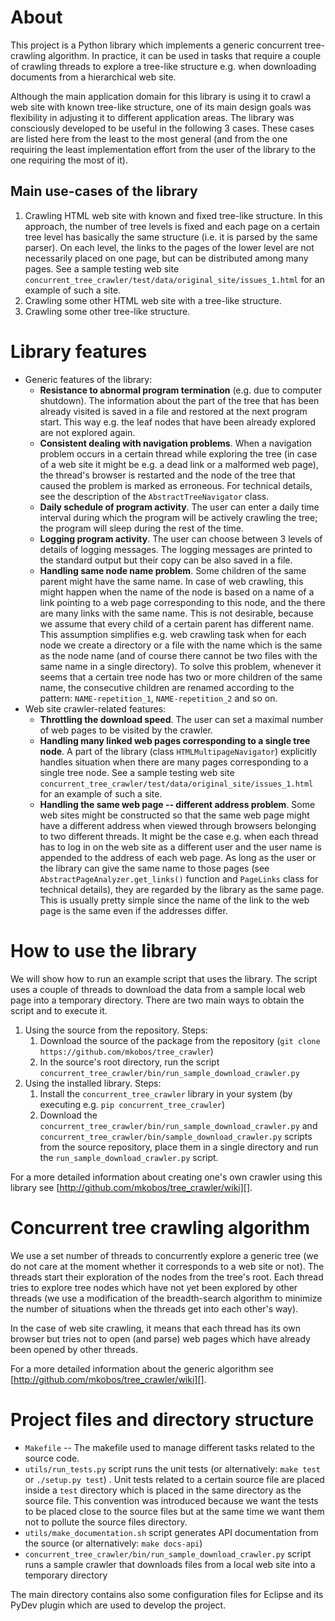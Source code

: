 About
=====
This project is a Python library which implements a generic concurrent tree-crawling algorithm. In practice, it can be used in tasks that require a couple of crawling threads to explore a tree-like structure e.g. when downloading documents from a hierarchical web site.

Although the main application domain for this library is using it to crawl a web site with known tree-like structure, one of its main design goals was flexibility in adjusting it to different application areas. The library was consciously developed to be useful in the following 3 cases. These cases are listed here from the least to the most general (and from the one requiring the least implementation effort from the user of the library to the one requiring the most of it).

Main use-cases of the library
-----------------------------
1. Crawling HTML web site with known and fixed tree-like structure. In this approach, the number of tree levels is fixed and each page on a certain tree level has basically the same structure (i.e. it is parsed by the same parser). On each level, the links to the pages of the lower level are not necessarily placed on one page, but can be distributed among many pages. See a sample testing web site `concurrent_tree_crawler/test/data/original_site/issues_1.html` for an example of such a site.
2. Crawling some other HTML web site with a tree-like structure.
3. Crawling some other tree-like structure.

Library features
================
- Generic features of the library:
	- **Resistance to abnormal program termination** (e.g. due to computer shutdown). The information about the part of the tree that has been already visited is saved in a file and restored at the next program start. This way e.g. the leaf nodes that have been already explored are not explored again.
	- **Consistent dealing with navigation problems**. When a navigation problem occurs in a certain thread while exploring the tree (in case of a web site it might be e.g. a dead link or a malformed web page), the thread's browser is restarted and the node of the tree that caused the problem is marked as erroneous. For technical details, see the description of the `AbstractTreeNavigator` class.
	- **Daily schedule of program activity**. The user can enter a daily time interval during which the program will be actively crawling the tree; the program will sleep during the rest of the time.
	- **Logging program activity**. The user can choose between 3 levels of details of logging messages. The logging messages are printed to the standard output but their copy can be also saved in a file.
	- **Handling same node name problem**. Some children of the same parent might have the same name. In case of web crawling, this might happen when the name of the node is based on a name of a link pointing to a web page corresponding to this node, and the there are many links with the same name. This is not desirable, because we assume that every child of a certain parent has different name. This assumption simplifies e.g. web crawling task when for each node we create a directory or a file with the name which is the same as the node name (and of course there cannot be two files with the same name in a single directory). To solve this problem, whenever it seems that a certain tree node has two or more children of the same name, the consecutive children are renamed according to the pattern: `NAME-repetition_1`, `NAME-repetition_2` and so on.
- Web site crawler-related features:
	- **Throttling the download speed**. The user can set a maximal number of web pages to be visited by the crawler.
	- **Handling many linked web pages corresponding to a single tree node**. A part of the library (class `HTMLMultipageNavigator`) explicitly handles situation when there are many pages corresponding to a single tree node. See a sample testing web site `concurrent_tree_crawler/test/data/original_site/issues_1.html` for an example of such a site.
	- **Handling the same web page -- different address problem**. Some web sites might be constructed so that the same web page might have a different address when viewed through browsers belonging to two different threads. It might be the case e.g. when each thread has to log in on the web site as a different user and the user name is appended to the address of each web page. As long as the user or the library can give the same name to those pages (see `AbstractPageAnalyzer.get_links()` function and `PageLinks` class for technical details), they are regarded by the library as the same page. This is usually pretty simple since the name of the link to the web page is the same even if the addresses differ.

How to use the library
======================
We will show how to run an example script that uses the library. The script uses a couple of threads to download the data from a sample local web page into a temporary directory. There are two main ways to obtain the script and to execute it.

1. Using the source from the repository. Steps:
	1. Download the source of the package from the repository (`git clone https://github.com/mkobos/tree_crawler`)
	2. In the source's root directory, run the script `concurrent_tree_crawler/bin/run_sample_download_crawler.py`
2. Using the installed library. Steps:
	1. Install the `concurrent_tree_crawler` library in your system (by executing e.g. `pip concurrent_tree_crawler`)
	2. Download the `concurrent_tree_crawler/bin/run_sample_download_crawler.py` and `concurrent_tree_crawler/bin/sample_download_crawler.py` scripts from the source repository, place them in a single directory and run the `run_sample_download_crawler.py` script.

For a more detailed information about creating one's own crawler using this library see [http://github.com/mkobos/tree_crawler/wiki][].

[http://github.com/mkobos/tree_crawler/wiki]: http://github.com/mkobos/tree_crawler/wiki

Concurrent tree crawling algorithm
==================================
We use a set number of threads to concurrently explore a generic tree (we do not care at the moment whether it corresponds to a web site or not). The threads start their exploration of the nodes from the tree's root. Each thread tries to explore tree nodes which have not yet been explored by other threads (we use a modification of the breadth-search algorithm to minimize the number of situations when the threads get into each other's way).

In the case of web site crawling, it means that each thread has its own browser but tries not to open (and parse) web pages which have already been opened by other threads.

For a more detailed information about the generic algorithm see [http://github.com/mkobos/tree_crawler/wiki][].

Project files and directory structure
=====================================
- `Makefile` -- The makefile used to manage different tasks related to the source code.
- `utils/run_tests.py` script runs the unit tests (or alternatively: `make test` or `./setup.py test`) . Unit tests related to a certain source file are placed inside a `test` directory which is placed in the same directory as the source file. This convention was introduced because we want the tests to be placed close to the source files but at the same time we want them not to pollute the source files directory.
- `utils/make_documentation.sh` script generates API documentation from the source (or alternatively: `make docs-api`)
- `concurrent_tree_crawler/bin/run_sample_download_crawler.py` script runs a sample crawler that downloads files from a local web site into a temporary directory

The main directory contains also some configuration files for Eclipse and its PyDev plugin which are used to develop the project.
